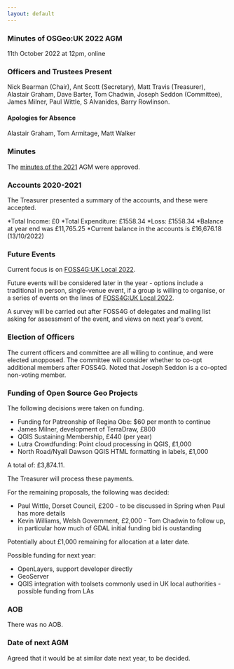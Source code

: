 ```yaml
---
layout: default
---
```


### Minutes of OSGeo:UK 2022 AGM
11th October 2022 at 12pm, online

### Officers and Trustees Present
Nick Bearman (Chair), Ant Scott (Secretary), Matt Travis (Treasurer), Alastair Graham, Dave Barter, Tom Chadwin, Joseph Seddon (Committee), James Milner, Paul Wittle, S Alvanides, Barry Rowlinson.

#### Apologies for Absence
Alastair Graham, Tom Armitage, Matt Walker

### Minutes
The [minutes of the 2021](https://uk.osgeo.org/agm/agm2021minutes.html) AGM were approved. 

### Accounts 2020-2021
The Treasurer presented a summary of the accounts, and these were accepted.

*Total Income: £0
*Total Expenditure: £1558.34
*Loss: £1558.34
*Balance at year end was £11,765.25
*Current balance in the accounts is £16,676.18 (13/10/2022)

### Future Events
Current focus is on [FOSS4G:UK Local 2022](https://uk.osgeo.org/foss4guk2022local/).

Future events will be considered later in the year - options include a traditional in person, single-venue event, if a group is willing to organise, or a series of events on the lines of [FOSS4G:UK Local 2022](https://uk.osgeo.org/foss4guk2022local/).

A survey will be carried out after FOSS4G of delegates and mailing list asking for assessment of the event, and views on next year's event.

### Election of Officers
The current officers and committee are all willing to continue, and were elected unopposed. The committee will consider whether to co-opt additional members after FOSS4G. Noted that Joseph Seddon is a co-opted non-voting member.

### Funding of Open Source Geo Projects
The following decisions were taken on funding.
* Funding for Patreonship of Regina Obe: $60 per month to continue
* James Milner, development of TerraDraw, £800
* QGIS Sustaining Membership, £440 (per year)
* Lutra Crowdfunding: Point cloud processing in QGIS, £1,000
* North Road/Nyall Dawson QGIS HTML formatting in labels, £1,000

A total of: £3,874.11.

The Treasurer will process these payments.

For the remaining proposals, the following was decided:
* Paul Wittle, Dorset Council, £200 - to be discussed in Spring when Paul has more details
* Kevin Williams, Welsh Government, £2,000 - Tom Chadwin to follow up, in particular how much of GDAL initial funding bid is oustanding

Potentially about £1,000 remaining for allocation at a later date.

Possible funding for next year:
* OpenLayers, support developer directly
* GeoServer
* QGIS integration with toolsets commonly used in UK local authorities - possible funding from LAs

### AOB
There was no AOB.

### Date of next AGM
Agreed that it would be at similar date next year, to be decided.
